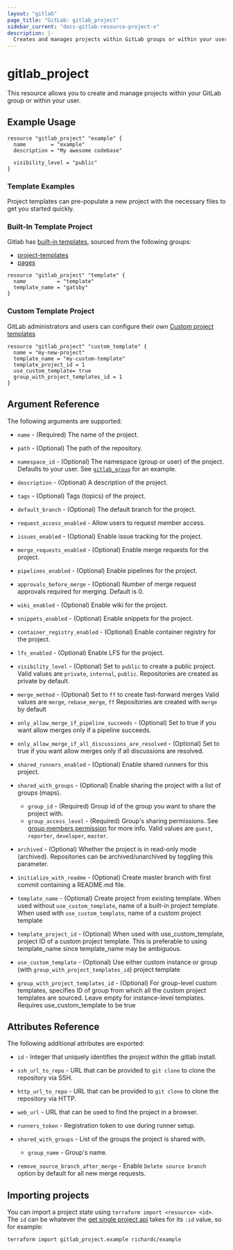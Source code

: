 ```yaml
---
layout: "gitlab"
page_title: "GitLab: gitlab_project"
sidebar_current: "docs-gitlab-resource-project-x"
description: |-
  Creates and manages projects within GitLab groups or within your user
---
```


# gitlab_project

This resource allows you to create and manage projects within your
GitLab group or within your user.

## Example Usage

```hcl
resource "gitlab_project" "example" {
  name        = "example"
  description = "My awesome codebase"

  visibility_level = "public"
}
```

### Template Examples

Project templates can pre-populate a new project with the necessary files to get you started quickly.

### Built-In Template Project

Gitlab has [built-in templates](https://docs.gitlab.com/ee/gitlab-basics/create-project.html#built-in-templates), sourced from the following groups:

- [project-templates](https://gitlab.com/gitlab-org/project-templates)
- [pages](https://gitlab.com/pages)

```hcl
resource "gitlab_project" "template" {
  name          = "template"
  template_name = "gatsby"
}
```

### Custom Template Project

GitLab administrators and users can configure their own [Custom project templates](https://docs.gitlab.com/ee/gitlab-basics/create-project.html#custom-project-templates-premium)

```hcl
resource "gitlab_project" "custom_template" {
  name = "my-new-project"
  template_name = "my-custom-template"
  template_project_id = 1
  use_custom_template= true
  group_with_project_templates_id = 1
}
```

## Argument Reference

The following arguments are supported:

- `name` - (Required) The name of the project.

- `path` - (Optional) The path of the repository.

- `namespace_id` - (Optional) The namespace (group or user) of the project. Defaults to your user.
  See [`gitlab_group`](group.html) for an example.

- `description` - (Optional) A description of the project.

- `tags` - (Optional) Tags (topics) of the project.

- `default_branch` - (Optional) The default branch for the project.

- `request_access_enabled` - Allow users to request member access.

- `issues_enabled` - (Optional) Enable issue tracking for the project.

- `merge_requests_enabled` - (Optional) Enable merge requests for the project.

- `pipelines_enabled` - (Optional) Enable pipelines for the project.

- `approvals_before_merge` - (Optional) Number of merge request approvals required for merging. Default is 0.

- `wiki_enabled` - (Optional) Enable wiki for the project.

- `snippets_enabled` - (Optional) Enable snippets for the project.

- `container_registry_enabled` - (Optional) Enable container registry for the project.

- `lfs_enabled` - (Optional) Enable LFS for the project.

- `visibility_level` - (Optional) Set to `public` to create a public project.
  Valid values are `private`, `internal`, `public`.
  Repositories are created as private by default.

- `merge_method` - (Optional) Set to `ff` to create fast-forward merges
  Valid values are `merge`, `rebase_merge`, `ff`
  Repositories are created with `merge` by default

- `only_allow_merge_if_pipeline_succeeds` - (Optional) Set to true if you want allow merges only if a pipeline succeeds.

- `only_allow_merge_if_all_discussions_are_resolved` - (Optional) Set to true if you want allow merges only if all discussions are resolved.

- `shared_runners_enabled` - (Optional) Enable shared runners for this project.

- `shared_with_groups` - (Optional) Enable sharing the project with a list of groups (maps).

  - `group_id` - (Required) Group id of the group you want to share the project with.
  - `group_access_level` - (Required) Group's sharing permissions. See [group members permission][group_members_permissions] for more info.
    Valid values are `guest`, `reporter`, `developer`, `master`.

- `archived` - (Optional) Whether the project is in read-only mode (archived). Repositories can be archived/unarchived by toggling this parameter.

- `initialize_with_readme` - (Optional) Create master branch with first commit containing a README.md file.

- `template_name` - (Optional) Create project from existing template. When used without `use_custom_template`, name of a built-in project template. When used with `use_custom_template`, name of a custom project template

- `template_project_id` - (Optional) When used with use_custom_template, project ID of a custom project template. This is preferable to using template_name since template_name may be ambiguous.

- `use_custom_template` - (Optional) Use either custom instance or group (with `group_with_project_templates_id`) project template

- `group_with_project_templates_id` - (Optional) For group-level custom templates, specifies ID of group from which all the custom project templates are sourced. Leave empty for instance-level templates. Requires use_custom_template to be true

## Attributes Reference

The following additional attributes are exported:

- `id` - Integer that uniquely identifies the project within the gitlab install.

- `ssh_url_to_repo` - URL that can be provided to `git clone` to clone the
  repository via SSH.

- `http_url_to_repo` - URL that can be provided to `git clone` to clone the
  repository via HTTP.

- `web_url` - URL that can be used to find the project in a browser.

- `runners_token` - Registration token to use during runner setup.

- `shared_with_groups` - List of the groups the project is shared with.

  - `group_name` - Group's name.

- `remove_source_branch_after_merge` - Enable `Delete source branch` option by default for all new merge requests.

## Importing projects

You can import a project state using `terraform import <resource> <id>`. The
`id` can be whatever the [get single project api][get_single_project] takes for
its `:id` value, so for example:

    terraform import gitlab_project.example richardc/example

[get_single_project]: https://docs.gitlab.com/ee/api/projects.html#get-single-project
[group_members_permissions]: https://docs.gitlab.com/ce/user/permissions.html#group-members-permissions
